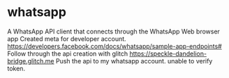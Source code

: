 # whatsapp
A WhatsApp API client that connects through the WhatsApp Web browser app
Created meta for developer account. 
https://developers.facebook.com/docs/whatsapp/sample-app-endpoints#
Follow through the api creation with glitch
https://speckle-dandelion-bridge.glitch.me
Push the api to my whatsapp account. 
unable to verify token.
